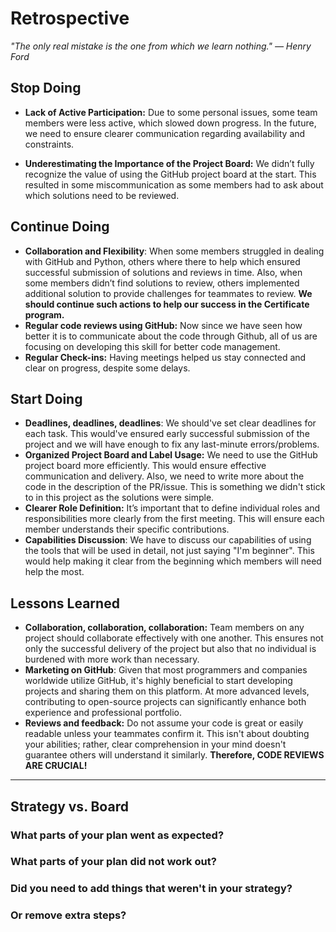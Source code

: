 <!-- this template is for inspiration, feel free to change it however you like! -->

# Retrospective

*"The only real mistake is the one from which we learn nothing."*
*— Henry Ford*

## Stop Doing

- **Lack of Active Participation:** Due to some personal issues, some team members
  were less active, which slowed down progress. In the future, we need
  to ensure clearer communication regarding availability and constraints.

- **Underestimating the Importance of the Project Board:** We didn’t fully
  recognize the value of using the GitHub project board at the start. This resulted
  in some miscommunication as some members had to ask about which solutions need
  to be reviewed.

## Continue Doing

- **Collaboration and Flexibility**: When some members struggled in dealing with
  GitHub and Python, others where there to help which ensured successful
  submission of solutions and reviews in time. Also, when some members didn’t
  find solutions to review, others implemented additional solution to provide
  challenges for teammates to review. **We should continue such actions to help
  our success in the Certificate program.**
- **Regular code reviews using GitHub:** Now since we have seen how better it
  is to communicate about the code through Github,
  all of us are focusing on developing this skill for better code management.
- **Regular Check-ins:** Having meetings helped us stay connected and
  clear on progress, despite some delays.

## Start Doing

- **Deadlines, deadlines, deadlines**: We should've set clear deadlines for each
  task. This would've ensured early successful submission of the project and
  we will have enough to fix any last-minute errors/problems.
- **Organized Project Board and Label Usage:** We need to use the GitHub project
  board more efficiently. This would ensure effective communication and delivery.
  Also, we need to write more about the code in the description of the PR/issue.
  This is something we didn't stick to in this project as the solutions were simple.
- **Clearer Role Definition:** It’s important that to define individual roles
  and responsibilities more clearly from the first meeting. This will ensure
  each member understands their specific contributions.
- **Capabilities Discussion**: We have to discuss our capabilities of using the tools
  that will be used in detail, not just saying "I'm beginner". This would help
  making it clear from the beginning which members will need help the most.

## Lessons Learned

- **Collaboration, collaboration, collaboration:** Team members on any project
  should collaborate effectively with one another. This ensures not only the
  successful delivery of the project but also that no individual is
  burdened with more work than necessary.
- **Marketing on GitHub**: Given that most programmers and companies worldwide
  utilize GitHub, it's highly beneficial to start developing projects and
  sharing them on this platform. At more advanced levels, contributing
  to open-source projects can significantly enhance both experience
  and professional portfolio.
- **Reviews and feedback:** Do not assume your code is great or easily readable
  unless your teammates confirm it. This isn't about doubting your abilities;
  rather, clear comprehension in your mind doesn't guarantee others will
  understand it similarly. **Therefore, CODE REVIEWS ARE CRUCIAL!**
  
______________________________________________________________________

## Strategy vs. Board

### What parts of your plan went as expected?

### What parts of your plan did not work out?

### Did you need to add things that weren't in your strategy?

### Or remove extra steps?
